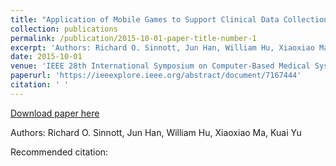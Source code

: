 ```yaml
---
title: "Application of Mobile Games to Support Clinical Data Collection for Patients with Niemann-Pick Disease"
collection: publications
permalink: /publication/2015-10-01-paper-title-number-1
excerpt: 'Authors: Richard O. Sinnott, Jun Han, William Hu, Xiaoxiao Ma, Kuai Yu'
date: 2015-10-01
venue: 'IEEE 28th International Symposium on Computer-Based Medical Systems'
paperurl: 'https://ieeexplore.ieee.org/abstract/document/7167444'
citation: ' '
---
```


<a href='https://ieeexplore.ieee.org/abstract/document/7167444'>Download paper here</a>

Authors: Richard O. Sinnott, Jun Han, William Hu, Xiaoxiao Ma, Kuai Yu

Recommended citation:  